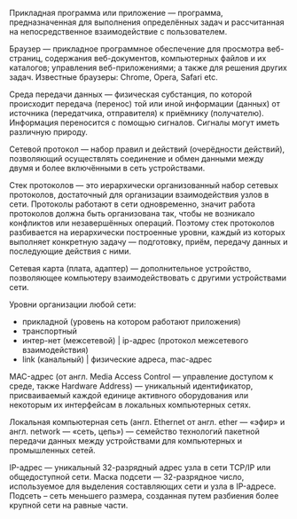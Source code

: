 Прикладная программа или приложение — программа, предназначенная для выполнения определённых задач и рассчитанная на непосредственное взаимодействие с пользователем.

Браузер — прикладное программное обеспечение для просмотра веб-страниц, содержания веб-документов, компьютерных файлов и их каталогов; управления веб-приложениями; а также для решения других задач. Известные браузеры: Chrome, Opera, Safari etc.

Среда передачи данных  — физическая субстанция, по которой происходит передача (перенос) той или иной информации (данных) от источника (передатчика, отправителя) к приёмнику (получателю). Информация переносится с помощью сигналов. Сигналы могут иметь различную природу.

Сетевой протокол — набор правил и действий (очерёдности действий), позволяющий осуществлять соединение и обмен данными между двумя и более включёнными в сеть устройствами.

Стек протоколов — это иерархически организованный набор сетевых протоколов, достаточный для организации взаимодействия узлов в сети. Протоколы работают в сети одновременно, значит работа протоколов должна быть организована так, чтобы не возникало конфликтов или незавершённых операций. Поэтому стек протоколов разбивается на иерархически построенные уровни, каждый из которых выполняет конкретную задачу — подготовку, приём, передачу данных и последующие действия с ними.

Сетевая карта (плата, адаптер) — дополнительное устройство, позволяющее компьютеру взаимодействовать с другими устройствами сети.  


Уровни организации любой сети: 
- прикладной (уровень на котором работают приложения)
- транспортный 
- интер-нет (межсетевой) | ip-адрес (протокол межсетевого взаимодействия)
- link (канальный) | физические адреса, mac-адрес

MAC-адрес (от англ. Media Access Control — управление доступом к среде, также Hardware Address) — уникальный идентификатор, присваиваемый каждой единице активного оборудования или некоторым их интерфейсам в локальных компьютерных сетях.

Локальная компьютерная сеть (англ. Ethernet от англ. ether — «эфир» и англ. network — «сеть, цепь») — семейство технологий пакетной передачи данных между устройствами для компьютерных и промышленных сетей.

IP-адрес — уникальный 32-разрядный адрес узла в сети TCP/IP или общедоступной сети.
Маска подсети — 32-разрядное число, используемое для выделения составляющих сети и узла в IP-адресе.
Подсеть – сеть меньшего размера, созданная путем разбиения более крупной сети на равные части.
